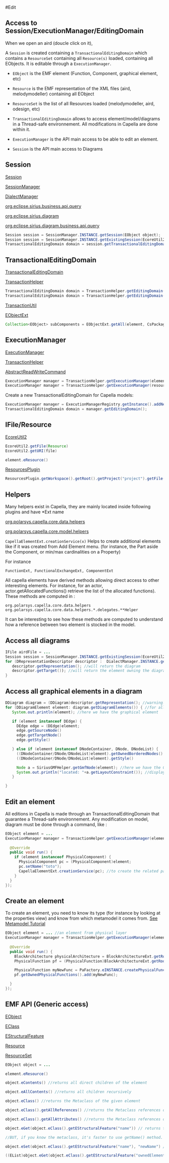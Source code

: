 #Edit

## Access to Session/ExecutionManager/EditingDomain

When we open an aird (doucle click on it),

A `Session` is created containing a `TransactionalEditingDomain` which contains a `ResourceSet` containing all `Resource(s)` loaded, containing all EObjects. It is editable through a `ExecutionManager`.

- `EObject` is the EMF element (Function, Component, graphical element, etc)

- `Resource` is the EMF representation of the XML files (aird, melodymodeller) containing all EObject

- `ResourceSet` is the list of all Resources loaded (melodymodeller, aird, odesign, etc)

- `TransactionalEditingDomain` allows to access element/model/diagrams in a Thread-safe environnement. All modifications in Capella are done within it.

- `ExecutionManager` is the API main access to be able to edit an element.

- `Session` is the API main access to Diagrams

## Session

[Session](http://git.eclipse.org/c/sirius/org.eclipse.sirius.git/tree/plugins/org.eclipse.sirius/src/org/eclipse/sirius/business/api/session/Session.java)

[SessionManager](http://git.eclipse.org/c/sirius/org.eclipse.sirius.git/tree/plugins/org.eclipse.sirius/src/org/eclipse/sirius/business/api/session/SessionManager.java)

[DialectManager](http://git.eclipse.org/c/sirius/org.eclipse.sirius.git/tree/plugins/org.eclipse.sirius/src/org/eclipse/sirius/business/api/dialect/DialectManager.java)

[org.eclipse.sirius.business.api.query](http://git.eclipse.org/c/sirius/org.eclipse.sirius.git/tree/plugins/org.eclipse.sirius/src/org/eclipse/sirius/business/api/query)

[org.eclipse.sirius.diagram](http://git.eclipse.org/c/sirius/org.eclipse.sirius.git/tree/plugins/org.eclipse.sirius.diagram/src-gen/org/eclipse/sirius/diagram)

[org.eclipse.sirius.diagram.business.api.query](https://git.eclipse.org/c/sirius/org.eclipse.sirius.git/tree/plugins/org.eclipse.sirius.diagram/src-core/org/eclipse/sirius/diagram/business/api/query)

```java
Session session = SessionManager.INSTANCE.getSession(EObject object);
Session session = SessionManager.INSTANCE.getExistingSession(EcoreUtil2.getURI(airdFile));
TransactionalEditingDomain domain = session.getTransactionalEditingDomain();
```

## TransactionalEditingDomain

[TransactionalEditingDomain](https://git.eclipse.org/c/emf-transaction/org.eclipse.emf.transaction.git/tree/org.eclipse.emf.transaction/src/org/eclipse/emf/transaction/TransactionalEditingDomain.java)

[TransactionHelper](https://github.com/eclipse/capella/blob/master/common/plugins/org.polarsys.capella.common.helpers/src/org/polarsys/capella/common/helpers/TransactionHelper.java)

```java
TransactionalEditingDomain domain = TransactionHelper.getEditingDomain(element)
TransactionalEditingDomain domain = TransactionHelper.getEditingDomain(resource)
```

[TransactionUtil](http://git.eclipse.org/c/emf-transaction/org.eclipse.emf.transaction.git/tree/org.eclipse.emf.transaction/src/org/eclipse/emf/transaction/util/TransactionUtil.java)

[EObjectExt](https://github.com/eclipse/capella/blob/master/common/plugins/org.polarsys.capella.common.helpers/src/org/polarsys/capella/common/helpers/EObjectExt.java)

```java
Collection<EObject> subComponents = EObjectExt.getAll(element, CsPackage.Literals.COMPONENT)
```

## ExecutionManager

[ExecutionManager](https://github.com/eclipse/capella/blob/master/common/plugins/org.polarsys.capella.common.ef/src/org/polarsys/capella/common/ef/ExecutionManager.java)

[TransactionHelper](https://github.com/eclipse/capella/blob/master/common/plugins/org.polarsys.capella.common.helpers/src/org/polarsys/capella/common/helpers/TransactionHelper.java)

[AbstractReadWriteCommand](https://github.com/eclipse/capella/blob/master/common/plugins/org.polarsys.capella.common.ef/src/org/polarsys/capella/common/ef/command/AbstractReadWriteCommand.java)

```java
ExecutionManager manager = TransactionHelper.getExecutionManager(element)
ExecutionManager manager = TransactionHelper.getExecutionManager(resource)
```

Create a new TransactionalEditingDomain for Capella models:

```java
ExecutionManager manager = ExecutionManagerRegistry.getInstance().addNewManager();
TransactionalEditingDomain domain = manager.getEditingDomain();
```

## IFile/Resource

[EcoreUtil2](https://github.com/eclipse/capella/blob/master/common/plugins/org.polarsys.capella.common/src/org/polarsys/capella/common/helpers/EcoreUtil2.java)

```java
EcoreUtil2.getFile(Resource)
EcoreUtil2.getURI(file)
```

```java
element.eResource()
```

[ResourcesPlugin](https://git.eclipse.org/c/platform/eclipse.platform.resources.git/tree/bundles/org.eclipse.core.resources/src/org/eclipse/core/resources/ResourcesPlugin.java)

```java
ResourcesPlugin.getWorkspace().getRoot().getProject("project").getFile("toto.melodymodeller");
```


## Helpers

Many helpers exist in Capella, they are mainly located inside following plugins and have *Ext name

[org.polarsys.capella.core.data.helpers](https://github.com/eclipse/capella/blob/master/core/plugins/org.polarsys.capella.core.data.helpers)

[org.polarsys.capella.core.model.helpers](https://github.com/eclipse/capella/blob/master/core/plugins/org.polarsys.capella.core.model.helpers)

`CapellaElementExt.creationService(x)` Helps to create additional elements like if it was created from Add Element menu. (for instance, the Part aside the Component, or min/max cardinalities on a Property)

For instance

`FunctionExt, FunctionalExchangeExt, ComponentExt`

All capella elements have derived methods allowing direct access to other interesting elements. For instance, for an actor, actor.getAllocatedFunctions() retrieve the list of the allocated functions). These methods are computed in :

```
org.polarsys.capella.core.data.helpers
org.polarsys.capella.core.data.helpers.*.delegates.**Helper
```

It can be interesting to see how these methods are computed to understand how a reference between two element is stocked in the model. 


## Access all diagrams

```java
IFile airdFile = ...
Session session = SessionManager.INSTANCE.getExistingSession(EcoreUtil2.getURI(airdFile));
for (DRepresentationDescriptor descriptor :  DialectManager.INSTANCE.getAllRepresentationDescriptors(session)) {
   descriptor.getRepresentation(); //will return the diagram
   descriptor.getTarget()); //will return the element owning the diagram (for instance, the PhysicalComponent in a PAB diagram)
}
```

## Access all graphical elements in a diagram

```java
DDiagram diagram = (DDiagram)descriptor.getRepresentation(); //warning! directCast but there may have also DTable, DTree..
for (DDiagramElement element: diagram.getDiagramElements()) { //for all main elements in diagram
   System.out.println(element); //here we have the graphical element

   if (element instanceof DEdge) {
     DEdge edge = (DEdge)element;
     edge.getSourceNode()
     edge.getTargetNode()
     edge.getStyle()

   } else if (element instanceof DNodeContainer, DNode, DNodeList) {
     ((DNodeContainer/DNode/DNodeList)element).getOwnedBorderedNodes()
     ((DNodeContainer/DNode/DNodeList)element).getStyle()

     Node a = SiriusGMFHelper.getGmfNode(element); //here we have the GMF graphical element
     System.out.println("located: "+a.getLayoutConstraint()); //display the location of the element
   }

}
```

## Edit an element

All editions in Capella is made through an TransactionalEditingDomain that guarantee a Thread-safe environnement. Any modification on model, diagram must be done through a command, like :

```java
EObject element = ...
ExecutionManager manager = TransactionHelper.getExecutionManager(element).execute(new AbstractReadWriteCommand() {
            
  @Override
  public void run() {
    if (element instanceof PhysicalComponent) {
      PhysicalComponent pc = (PhysicalComponent)element;
      pc.setName("toto");
      CapellaElementExt.creationService(pc); //to create the related part
    }
  }
});
```

## Create an element

To create an element, you need to know its type (for instance by looking at the properties view) and know from which metamodel it comes from. [See Metamodel Tutorial](https://github.com/eclipse/capella/wiki/Metamodel)

```java
EObject element = ... //an element from physical layer
ExecutionManager manager = TransactionHelper.getExecutionManager(element).execute(new AbstractReadWriteCommand() {
            
  @Override
  public void run() {
    BlockArchitecture physicalArchitecture = BlockArchitectureExt.getRootBlockArchitexture(element);
    PhysicalFunction pf = (PhysicalFunction)BlockArchitectureExt.getRootFunction(physicalArchitecture);

    PhysicalFunction myNewFunc = PaFactory.eINSTANCE.createPhysicalFunction("new function");
    pf.getOwnedPhysicalFunctions().add(myNewFunc);

  }
});
```

## EMF API (Generic access)

[EObject](https://git.eclipse.org/c/emf/org.eclipse.emf.git/tree/plugins/org.eclipse.emf.ecore/src/org/eclipse/emf/ecore/EObject.java)

[EClass](https://git.eclipse.org/c/emf/org.eclipse.emf.git/tree/plugins/org.eclipse.emf.ecore/src/org/eclipse/emf/ecore/EClass.java)

[EStructuralFeature](https://git.eclipse.org/c/emf/org.eclipse.emf.git/tree/plugins/org.eclipse.emf.ecore/src/org/eclipse/emf/ecore/EStructuralFeature.java)

[Resource](https://git.eclipse.org/c/emf/org.eclipse.emf.git/tree/plugins/org.eclipse.emf.ecore/src/org/eclipse/emf/ecore/resource/Resource.java)

[ResourceSet](https://git.eclipse.org/c/emf/org.eclipse.emf.git/tree/plugins/org.eclipse.emf.ecore/src/org/eclipse/emf/ecore/resource/ResourceSet.java)

```java
EObject object = ...

element.eResource()

object.eContents() //returns all direct children of the element

object.eAllContents() //returns all children recursively

object.eClass() //returns the Metaclass of the given element

object.eClass().getAllReferences() //returns the Metaclass references of the given element

object.eClass().getAllAttributes() //returns the Metaclass references of the given element

object.eGet(object.eClass().getEStructuralFeature("name")) // returns the name of the element

//BUT, if you know the metaclass, it's faster to use getName() method. ((PhysicalFunction)object.getName()) for instance

object.eSet(object.eClass().getEStructuralFeature("name"), "newName") //set the name of the element

((EList)object.eGet(object.eClass().getEStructuralFeature("ownedElements"))).add(element) //add element to object.ownedElements 

```
